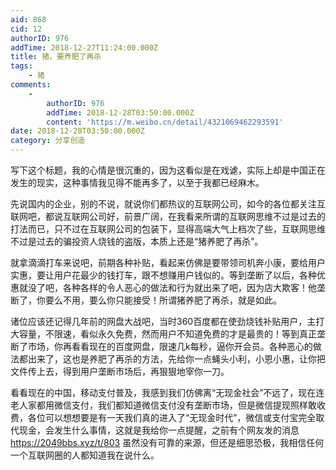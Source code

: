 ```yaml
---
aid: 868
cid: 12
authorID: 976
addTime: 2018-12-27T11:24:00.000Z
title: 猪，要养肥了再杀
tags:
    - 猪
comments:
    -
        authorID: 976
        addTime: 2018-12-28T03:50:00.000Z
        content: 'https://m.weibo.cn/detail/4321069462293591'
date: 2018-12-28T03:50:00.000Z
category: 分享创造
---
```


写下这个标题，我的心情是很沉重的，因为这看似是在戏谑，实际上却是中国正在发生的现实，这种事情我见得不能再多了，以至于我都已经麻木。

先说国内的企业，别的不说，就说你们都热议的互联网公司，如今的各位都关注互联网吧，都说互联网公司好，前景广阔，在我看来所谓的互联网思维不过是过去的打法而已，只不过在互联网公司的包装下，显得高端大气上档次了些，互联网思维不过是过去的骗投资人烧钱的盗版，本质上还是“猪养肥了再杀”。

就拿滴滴打车来说吧，前期各种补贴，看起来仿佛是要带领司机奔小康，要给用户实惠，要让用户花最少的钱打车，跟不想赚用户钱似的。等到垄断了以后，各种优惠就没了吧，各种各样的令人恶心的做法和行为就出来了吧，因为店大欺客！他垄断了，你要么不用，要么你只能接受！所谓猪养肥了再杀，就是如此。

诸位应该还记得几年前的网盘大战吧，当时360百度都在使劲烧钱补贴用户，主打大容量，不限速，看似永久免费，然而用户不知道免费的才是最贵的！等到真正垄断了市场，你再看看现在的百度网盘，限速几k每秒，逼你开会员。各种恶心的做法都出来了，这也是养肥了再杀的方法，先给你一点蝇头小利，小恩小惠，让你把文件传上去，得到用户垄断市场后，再狠狠地宰你一刀。

看看现在的中国，移动支付普及，我感到我们仿佛离“无现金社会”不远了，现在连老人家都用微信支付，我们都知道微信支付没有垄断市场，但是微信提现照样敢收费，各位可以想想要是有一天我们真的进入了“无现金时代”，微信或支付宝完全取代现金，会发生什么事情，这就是我给你一点提醒，之前有个网友发的消息 https://2049bbs.xyz/t/803 虽然没有可靠的来源，但还是细思恐极，我相信任何一个互联网圈的人都知道我在说什么。
